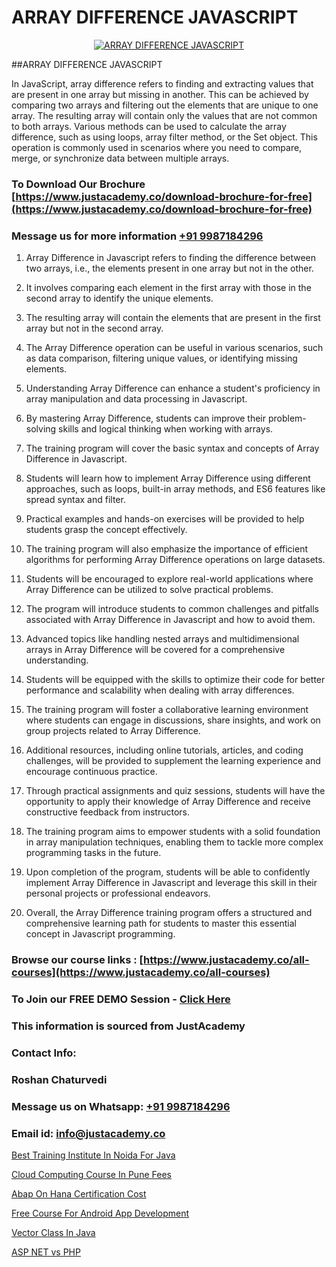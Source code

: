 # ARRAY DIFFERENCE JAVASCRIPT

<p align="center">
  <a href="https://justacademy.co/course-detail/javascript-training">
    <img src="https://justacademy.co/storage2/course_image/1676636853_course_image.webp" alt="ARRAY DIFFERENCE JAVASCRIPT">
  </a>
</p>
##ARRAY DIFFERENCE JAVASCRIPT

In JavaScript, array difference refers to finding and extracting values that are present in one array but missing in another. This can be achieved by comparing two arrays and filtering out the elements that are unique to one array. The resulting array will contain only the values that are not common to both arrays. Various methods can be used to calculate the array difference, such as using loops, array filter method, or the Set object. This operation is commonly used in scenarios where you need to compare, merge, or synchronize data between multiple arrays.
### To Download Our Brochure [https://www.justacademy.co/download-brochure-for-free](https://www.justacademy.co/download-brochure-for-free)
### Message us for more information [+91 9987184296](https://api.whatsapp.com/send?phone=919987184296)
1) Array Difference in Javascript refers to finding the difference between two arrays, i.e., the elements present in one array but not in the other.

2) It involves comparing each element in the first array with those in the second array to identify the unique elements.

3) The resulting array will contain the elements that are present in the first array but not in the second array.

4) The Array Difference operation can be useful in various scenarios, such as data comparison, filtering unique values, or identifying missing elements.

5) Understanding Array Difference can enhance a student's proficiency in array manipulation and data processing in Javascript.

6) By mastering Array Difference, students can improve their problem-solving skills and logical thinking when working with arrays.

7) The training program will cover the basic syntax and concepts of Array Difference in Javascript.

8) Students will learn how to implement Array Difference using different approaches, such as loops, built-in array methods, and ES6 features like spread syntax and filter.

9) Practical examples and hands-on exercises will be provided to help students grasp the concept effectively.

10) The training program will also emphasize the importance of efficient algorithms for performing Array Difference operations on large datasets.

11) Students will be encouraged to explore real-world applications where Array Difference can be utilized to solve practical problems.

12) The program will introduce students to common challenges and pitfalls associated with Array Difference in Javascript and how to avoid them.

13) Advanced topics like handling nested arrays and multidimensional arrays in Array Difference will be covered for a comprehensive understanding.

14) Students will be equipped with the skills to optimize their code for better performance and scalability when dealing with array differences.

15) The training program will foster a collaborative learning environment where students can engage in discussions, share insights, and work on group projects related to Array Difference.

16) Additional resources, including online tutorials, articles, and coding challenges, will be provided to supplement the learning experience and encourage continuous practice.

17) Through practical assignments and quiz sessions, students will have the opportunity to apply their knowledge of Array Difference and receive constructive feedback from instructors.

18) The training program aims to empower students with a solid foundation in array manipulation techniques, enabling them to tackle more complex programming tasks in the future.

19) Upon completion of the program, students will be able to confidently implement Array Difference in Javascript and leverage this skill in their personal projects or professional endeavors.

20) Overall, the Array Difference training program offers a structured and comprehensive learning path for students to master this essential concept in Javascript programming.

### Browse our course links : [https://www.justacademy.co/all-courses](https://www.justacademy.co/all-courses) 
### To Join our FREE DEMO Session - [Click Here](https://www.justacademy.co/register-for-course-demo)


### This information is sourced from JustAcademy
### Contact Info:
### Roshan Chaturvedi
### Message us on Whatsapp: [+91 9987184296](https://api.whatsapp.com/send?phone=919987184296)
### Email id: [info@justacademy.co](mailto:info@justacademy.co)
                
[Best Training Institute In Noida For Java](https://www.linkedin.com/pulse/best-training-institute-noida-java-justacademy-hyderabad-ohjie?trackingId=XH%2BTyMdJK1Bno2C6y23LOA%3D%3D&lipi=urn%3Ali%3Apage%3Ad_flagship3_company_admin%3BvVOqf8C4SxiY2jOCpJpYGg%3D%3D)

[Cloud Computing Course In Pune Fees](https://www.linkedin.com/pulse/cloud-computing-courses-fees-pune-justacademy-boston-sy1hc?trackingId=HDJJuiodqIvDxEg%2Bherd%2Fw%3D%3D&lipi=urn%3Ali%3Apage%3Ad_flagship3_company_admin%3BkPVrWTfFTkmAnpxdswF1RA%3D%3D)

[Abap On Hana Certification Cost](https://medium.com/@roneet705/abap-on-hana-certification-cost-d461d912b7da)

[Free Course For Android App Development](https://medium.com/@roneet705/free-course-for-android-app-development-27c1baf84a86)

[Vector Class In Java](https://justacademyin.github.io/justacademy/vector-class-in-java)

[ASP NET vs PHP](https://justacademyin.github.io/justacademy/asp-net-vs-php)

